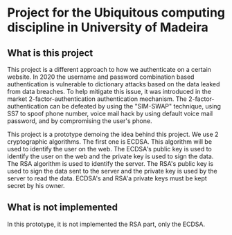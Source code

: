 # Project for the Ubiquitous computing discipline in University of Madeira

## What is this project
This project is a different approach to how we authenticate on a certain website. In 2020 the username and password combination based authentication is vulnerable to dictionary attacks based on the data leaked from data breaches. To help mitigate this issue, it was introduced in the market 2-factor-authentication authentication mechanism. The 2-factor-authentication can be defeated by using the "SIM-SWAP" technique, using SS7 to spoof phone number, voice mail hack by using default voice mail password, and by compromising the user's phone.

This project is a prototype demoing the idea behind this project. We use 2 cryptographic algorithms. The first one is ECDSA. This algorithm will be used to identify the user on the web. The ECDSA's public key is used to identify the user on the web and the private key is used to sign the data. The RSA algorithm is used to identify the server. The RSA's public key is used to sign the data sent to the server and the private key is used by the server to read the data. ECDSA's and RSA'a private keys must be kept secret by his owner.

## What is not implemented


In this prototype, it is not implemented the RSA part, only the ECDSA.
